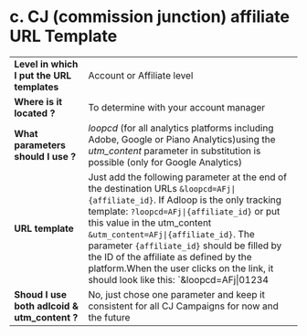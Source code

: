 # c. CJ (commission junction) affiliate URL Template

|||
|-|-|
| **Level in which I put the URL templates** | Account or Affiliate level  |
|  **Where is it located ?**  | To determine with your account manager |
|**What parameters should I use ?**| _loopcd_ (for all analytics platforms including Adobe, Google or Piano Analytics)using the  _utm_content_  parameter in substitution is possible (only for Google Analytics) |
| **URL template** | Just add the following parameter at the end of the destination URLs `&loopcd=AFj\|{affiliate_id}`. If Adloop is the only tracking template: `?loopcd=AFj\|{affiliate_id}` or put this value in the utm_content `&utm_content=AFj\|{affiliate_id}`. The parameter `{affiliate_id}` should be filled by the ID of the affiliate as defined by the platform.When the user clicks on the link, it should look like this: `&loopcd=AFj\|01234 |
| **Shoud I use both adlcoid & utm_content ?** | No, just chose one parameter and keep it consistent for all CJ Campaigns for now and the future  |
